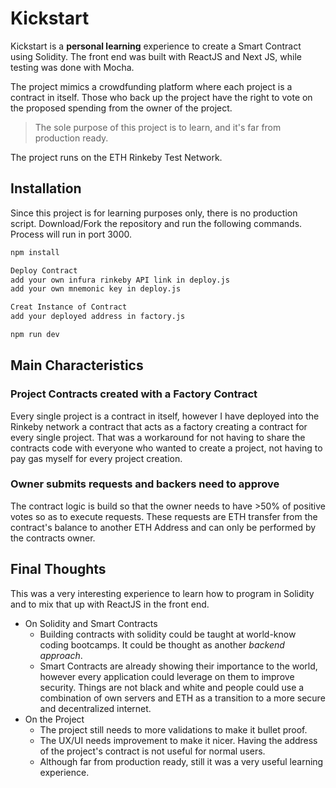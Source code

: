 # Kickstart

Kickstart is a **personal learning** experience to create a Smart Contract using Solidity. The front end was built with ReactJS and Next JS, while testing was done with Mocha.

The project mimics a crowdfunding platform where each project is a contract in itself. Those who back up the project have the right to vote on the proposed spending from the owner of the project.

> The sole purpose of this project is to learn, and it's far from production ready.

The project runs on the ETH Rinkeby Test Network.

## Installation

Since this project is for learning purposes only, there is no production script. Download/Fork the repository and run the following commands.
Process will run in port 3000.

```bash
npm install

Deploy Contract
add your own infura rinkeby API link in deploy.js
add your own mnemonic key in deploy.js

Creat Instance of Contract
add your deployed address in factory.js

npm run dev
```

## Main Characteristics

### Project Contracts created with a Factory Contract

Every single project is a contract in itself, however I have deployed into the Rinkeby network a contract that acts as a factory creating a contract for every single project. That was a workaround for not having to share the contracts code with everyone who wanted to create a project, not having to pay gas myself for every project creation.

### Owner submits requests and backers need to approve

The contract logic is build so that the owner needs to have >50% of positive votes so as to execute requests. These requests are ETH transfer from the contract's balance to another ETH Address and can only be performed by the contracts owner.

## Final Thoughts

This was a very interesting experience to learn how to program in Solidity and to mix that up with ReactJS in the front end.

- On Solidity and Smart Contracts
  - Building contracts with solidity could be taught at world-know coding bootcamps. It could be thought as another _backend approach_.
  - Smart Contracts are already showing their importance to the world, however every application could leverage on them to improve security. Things are not black and white and people could use a combination of own servers and ETH as a transition to a more secure and decentralized internet.
- On the Project
  - The project still needs to more validations to make it bullet proof.
  - The UX/UI needs improvement to make it nicer. Having the address of the project's contract is not useful for normal users.
  - Although far from production ready, still it was a very useful learning experience.
